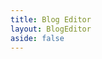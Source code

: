 ```yaml
---
title: Blog Editor
layout: BlogEditor
aside: false
---
```


<!-- This page uses the BlogEditor layout component -->